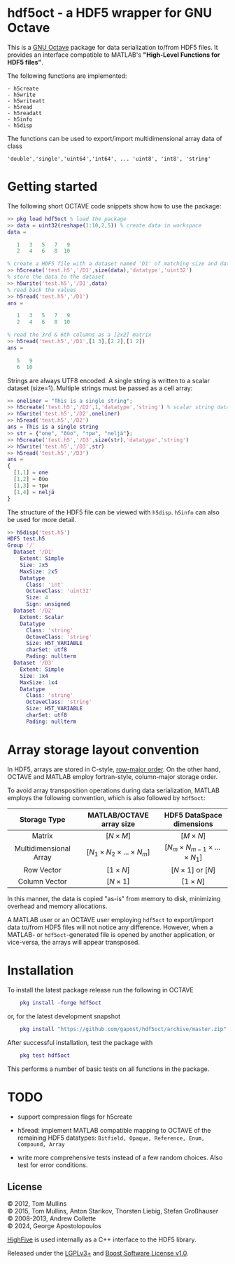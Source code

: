 hdf5oct - a HDF5 wrapper for GNU Octave
=======================================

This is a [GNU Octave](https://octave.org) package for data serialization to/from HDF5 files. 
It provides an interface compatible to MATLAB's **"High-Level Functions for HDF5 files"**.

The following functions are implemented:
```
- h5create
- h5write
- h5writeatt
- h5read
- h5readatt
- h5info
- h5disp 
```

The functions can be used to export/import multidimensional array data of class

    'double','single','uint64','int64', ... 'uint8', 'int8', 'string'

# Getting started

The following short OCTAVE code snippets show how to use the package:

```matlab
>> pkg load hdf5oct % load the package
>> data = uint32(reshape(1:10,2,5)) % create data in workspace
data =

   1   3   5   7   9
   2   4   6   8  10

% create a HDF5 file with a dataset named 'D1' of matching size and datatype
>> h5create('test.h5','/D1',size(data),'datatype','uint32')
% store the data to the dataset
>> h5write('test.h5','/D1',data)
% read back the values
>> h5read('test.h5','/D1')
ans =

   1   3   5   7   9
   2   4   6   8  10

% read the 3rd & 6th columns as a [2x2] matrix 
>> h5read('test.h5','/D1',[1 3],[2 2],[1 2])
ans =

   5   9
   6  10
```
Strings are always UTF8 encoded. A single string is written to a scalar dataset (size=1). Multiple strings must be passed as a cell array:

```matlab
>> oneliner = "This is a single string";
>> h5create('test.h5','/D2',1,'datatype','string') % scalar string dataset
>> h5write('test.h5','/D2',oneliner)
>> h5read('test.h5','/D2')
ans = This is a single string
>> str = {"one", "δύο", "три", "neljä"};
>> h5create('test.h5','/D3',size(str),'datatype','string')
>> h5write('test.h5','/D3',str)
>> h5read('test.h5','/D3')
ans =
{
  [1,1] = one
  [1,2] = δύο
  [1,3] = три
  [1,4] = neljä
}
```
The structure of the HDF5 file can be viewed with `h5disp`. `h5info` can also be used for more detail.

```matlab
>> h5disp('test.h5')
HDF5 test.h5
Group '/'
  Dataset '/D1'
    Extent: Simple
    Size: 2x5
    MaxSize: 2x5
    Datatype
      Class: 'int'
      OctaveClass: 'uint32'
      Size: 4
      Sign: unsigned
  Dataset '/D2'
    Extent: Scalar
    Datatype
      Class: 'string'
      OctaveClass: 'string'
      Size: H5T_VARIABLE
      charSet: utf8
      Pading: nullterm
  Dataset '/D3'
    Extent: Simple
    Size: 1x4
    MaxSize: 1x4
    Datatype
      Class: 'string'
      OctaveClass: 'string'
      Size: H5T_VARIABLE
      charSet: utf8
      Pading: nullterm
```
# Array storage layout convention

In HDF5, arrays are stored in C-style, [row-major order](https://en.wikipedia.org/wiki/Row-_and_column-major_order). On the other hand, OCTAVE and MATLAB employ fortran-style, column-major storage order.

To avoid array transposition operations during data serialization, MATLAB employs the following convention, which is also followed by `hdf5oct`:

|  Storage Type | MATLAB/OCTAVE array size | HDF5 DataSpace dimensions |
| :---------------: | :---------------: | :-----------------------: |
| Matrix |   $[N \times M]$         |      $[M \times N]$              |
| Multidimensional Array |   $[N_1 \times N_2 \times ... \times N_m]$  | $[N_m \times N_{m-1} \times ... \times N_1]$ |
| Row Vector |  $[1 \times N]$ | $[N \times 1]$ or $[N]$  |
| Column Vector |  $[N \times 1]$ | $[1 \times N]$   |

In this manner, the data is copied "as-is" from memory to disk, minimizing overhead and memory allocations.

A MATLAB user or an OCTAVE user employing `hdf5oct` to export/import data to/from HDF5 files will not notice any difference. However, when a MATLAB- or `hdf5oct`-generated file is opened by another application, or vice-versa, the arrays will appear transposed. 

# Installation #########################

To install the latest package release run the following in OCTAVE

```matlab
    pkg install -forge hdf5oct
```

or, for the latest development snapshot

```matlab
    pkg install "https://github.com/gapost/hdf5oct/archive/master.zip"
```

After successful installation, test the package with

```matlab
    pkg test hdf5oct
```

This performs a number of basic tests on all functions in the package.

# TODO #################################

- support compression flags for h5create

- h5read: implement MATLAB compatible mapping to OCTAVE of the remaining HDF5 datatypes: `Bitfield, Opaque, Reference, Enum, Compound, Array`

- write more comprehensive tests instead of a few random choices. Also
  test for error conditions.

## License

© 2012, Tom Mullins \
© 2015, Tom Mullins, Anton Starikov, Thorsten Liebig, Stefan Großhauser \
© 2008-2013, Andrew Collette \
© 2024, George Apostolopoulos

[HighFive](https://github.com/BlueBrain/HighFive) is used internally as a C++ interface to the HDF5 library.

Released under the [LGPLv3+](COPYING) and [Boost Software License v1.0](src/third_party/HighFive-2.9.0/LICENSE).

